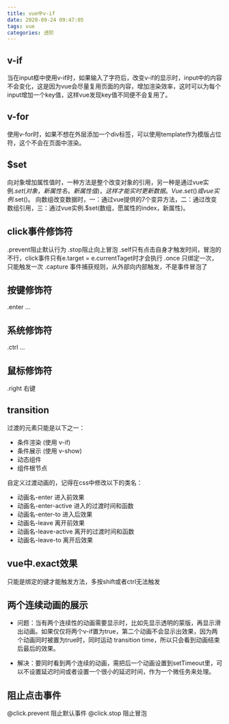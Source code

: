 ```yaml
---
title: vue中v-if
date: 2020-09-24 09:47:05
tags: vue
categories: 进阶
---
```


## v-if
当在input框中使用v-if时，如果输入了字符后，改变v-if的显示时，input中的内容不会变化，这是因为vue会尽量复用页面的内容，增加渲染效率，这时可以为每个input增加一个key值，这样vue发现key值不同便不会复用了。

## v-for
使用v-for时，如果不想在外层添加一个div标签，可以使用template作为模版占位符，这个不会在页面中渲染。

## $set
向对象增加属性值时，一种方法是整个改变对象的引用，另一种是通过vue实例.$set(对象，新属性名，新属性值)，这样才能实时更新数据。Vue.set()或vue实例.$set()。
向数组改变数据时，一：通过vue提供的7个变异方法，二：通过改变数组引用，三：通过vue实例.$set(数组，愿属性的index，新属性)。

## click事件修饰符
.prevent阻止默认行为
.stop阻止向上冒泡
.self只有点击自身才触发时间，冒泡的不行，click事件只有e.target = e.currentTaget时才会执行
.once 只绑定一次，只能触发一次
.capture 事件捕获规则，从外部向内部触发，不是事件冒泡了

## 按键修饰符
.enter ...
## 系统修饰符
.ctrl ...
## 鼠标修饰符
.right 右键

## transition
过渡的元素只能是以下之一：
- 条件渲染 (使用 v-if)
- 条件展示 (使用 v-show)
- 动态组件
- 组件根节点

自定义过渡动画的，记得在css中修改以下的类名：
- 动画名-enter 进入前效果
- 动画名-enter-active 进入的过渡时间和函数
- 动画名-enter-to 进入后效果
- 动画名-leave 离开前效果
- 动画名-leave-active 离开的过渡时间和函数
- 动画名-leave-to 离开后效果

## vue中.exact效果
只能是绑定的键才能触发方法，多按shift或者ctrl无法触发

## 两个连续动画的展示
- 问题：当有两个连续性的动画需要显示时，比如先显示透明的蒙版，再显示滑出动画。如果仅仅将两个v-if置为true，第二个动画不会显示出效果，因为两个动画同时被置为true时，同时运动 transition time，所以只会看到动画结束后最后的效果。

- 解决：要同时看到两个连续的动画，需把后一个动画设置到setTimeout里，可以不设置延迟时间或者设置一个很小的延迟时间，作为一个微任务来处理。

## 阻止点击事件
@click.prevent  阻止默认事件
@click.stop  阻止冒泡